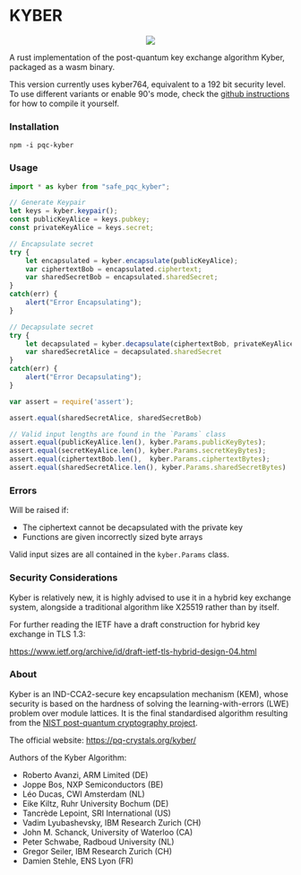 # KYBER

<p align="center">
  <img src="https://raw.githubusercontent.com/Argyle-Software/kyber/master/kyber.png"/>
</p>

A rust implementation of the post-quantum key exchange algorithm Kyber, packaged as a wasm binary.

This version currently uses kyber764, equivalent to a 192 bit security level. To use different variants or enable 90's mode, check the [github instructions](https://github.com/Argyle-Software/kyber#webassembly) for how to compile it yourself.  

### Installation

```shell
npm -i pqc-kyber
```

### Usage

```js
import * as kyber from "safe_pqc_kyber";

// Generate Keypair
let keys = kyber.keypair();
const publicKeyAlice = keys.pubkey;
const privateKeyAlice = keys.secret;

// Encapsulate secret
try {
    let encapsulated = kyber.encapsulate(publicKeyAlice);
    var ciphertextBob = encapsulated.ciphertext;
    var sharedSecretBob = encapsulated.sharedSecret;
}
catch(err) {
    alert("Error Encapsulating");
}

// Decapsulate secret
try {
    let decapsulated = kyber.decapsulate(ciphertextBob, privateKeyAlice);
    var sharedSecretAlice = decapsulated.sharedSecret
}
catch(err) {
    alert("Error Decapsulating");
}

var assert = require('assert');

assert.equal(sharedSecretAlice, sharedSecretBob)

// Valid input lengths are found in the `Params` class
assert.equal(publicKeyAlice.len(), kyber.Params.publicKeyBytes);
assert.equal(secretKeyAlice.len(), kyber.Params.secretKeyBytes);
assert.equal(ciphertextBob.len(),  kyber.Params.ciphertextBytes);
assert.equal(sharedSecretAlice.len(), kyber.Params.sharedSecretBytes)

```


### Errors

Will be raised if:


 * The ciphertext cannot be decapsulated with the private key 
 * Functions are given incorrectly sized byte arrays 

Valid input sizes are all contained in the `kyber.Params` class.

### Security Considerations

Kyber is relatively new, it is highly advised to use it in a hybrid key exchange system, alongside a traditional algorithm like X25519 rather than by itself.

For further reading the IETF have a draft construction for hybrid key exchange in TLS 1.3:

https://www.ietf.org/archive/id/draft-ietf-tls-hybrid-design-04.html


### About

Kyber is an IND-CCA2-secure key encapsulation mechanism (KEM), whose security is based on the hardness of solving the learning-with-errors (LWE) problem over module lattices. It is the final standardised algorithm resulting from the [NIST post-quantum cryptography project](https://csrc.nist.gov/Projects/Post-Quantum-Cryptography).

The official website: https://pq-crystals.org/kyber/

Authors of the Kyber Algorithm: 

* Roberto Avanzi, ARM Limited (DE)
* Joppe Bos, NXP Semiconductors (BE)
* Léo Ducas, CWI Amsterdam (NL)
* Eike Kiltz, Ruhr University Bochum (DE)
* Tancrède Lepoint, SRI International (US)
* Vadim Lyubashevsky, IBM Research Zurich (CH)
* John M. Schanck, University of Waterloo (CA)
* Peter Schwabe, Radboud University (NL)
* Gregor Seiler, IBM Research Zurich (CH)
* Damien Stehle, ENS Lyon (FR)
